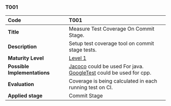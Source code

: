 ### T001

| **Code**          | **T001** |
| :--              | :--     |
| **Title**         |Measure Test Coverage On Commit Stage. |
| **Description**   | Setup test coverage tool on commit stage tests. |
| **Maturity Level** | [Level 1](/levels#level-1) |
| **Possible Implementations** |[Jacoco](https://www.jacoco.org/jacoco/) could be used For java. <br> [GoogleTest](https://github.com/google/googletest) could be used for cpp. |
| **Evaluation**    |Coverage is being calculated in each running test on CI. |
| **Applied stage** | Commit Stage |
